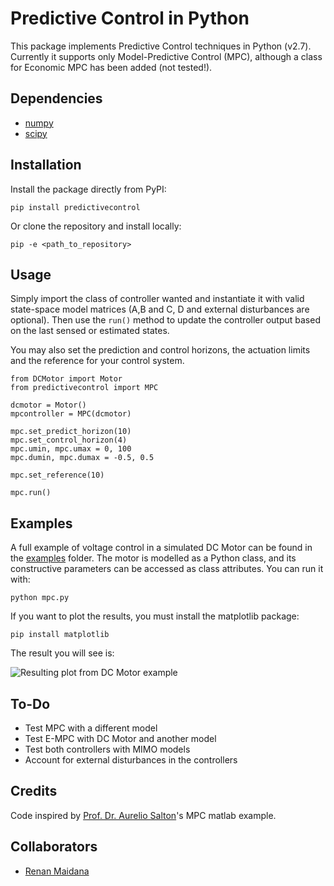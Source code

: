 # Predictive Control in Python

This package implements Predictive Control techniques in Python (v2.7). 
Currently it supports only Model-Predictive Control (MPC), although a class for Economic MPC has been added (not tested!).

## Dependencies

* [numpy](https://www.numpy.org/)
* [scipy](https://www.scipy.org/)

## Installation

Install the package directly from PyPI:

```pip install predictivecontrol```

Or clone the repository and install locally:

```
pip -e <path_to_repository>
```

## Usage

Simply import the class of controller wanted and instantiate it with valid state-space model matrices (A,B and C, D and external disturbances are optional).
Then use the ```run()``` method to update the controller output based on the last sensed or estimated states.

You may also set the prediction and control horizons, the actuation limits and the reference for your control system.

```
from DCMotor import Motor
from predictivecontrol import MPC

dcmotor = Motor()
mpcontroller = MPC(dcmotor)

mpc.set_predict_horizon(10)
mpc.set_control_horizon(4)
mpc.umin, mpc.umax = 0, 100
mpc.dumin, mpc.dumax = -0.5, 0.5

mpc.set_reference(10)

mpc.run()
```

## Examples

A full example of voltage control in a simulated DC Motor can be found in the [examples](https://github.com/rgmaidana/predictiveControl/tree/master/examples) folder.
The motor is modelled as a Python class, and its constructive parameters can be accessed as class attributes.
You can run it with:

```python mpc.py```

If you want to plot the results, you must install the matplotlib package:

```pip install matplotlib```

The result you will see is:

![Resulting plot from DC Motor example](examples/dc_motor_angular_vel.png)

## To-Do

* Test MPC with a different model
* Test E-MPC with DC Motor and another model
* Test both controllers with MIMO models
* Account for external disturbances in the controllers

## Credits
Code inspired by [Prof. Dr. Aurelio Salton](https://scholar.google.com/citations?user=uyWSHmAAAAAJ&hl=en)'s MPC matlab example.

## Collaborators

* [Renan Maidana](https://github.com/rgmaidana)
